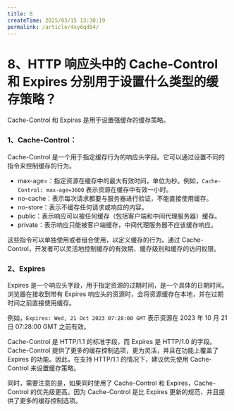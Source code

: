 ```yaml
---
title: 8
createTime: 2025/03/15 13:30:19
permalink: /article/4xy6qd54/
---
```

# 8、HTTP 响应头中的 Cache-Control 和 Expires 分别用于设置什么类型的缓存策略？

Cache-Control 和 Expires 是用于设置强缓存的缓存策略。

### 1、Cache-Control：

Cache-Control 是一个用于指定缓存行为的响应头字段。它可以通过设置不同的指令来控制缓存的行为。

- max-age=：指定资源在缓存中的最大有效时间，单位为秒。例如，`Cache-Control: max-age=3600` 表示资源在缓存中有效一小时。
- no-cache：表示每次请求都要与服务器进行验证，不能直接使用缓存。
- no-store：表示不缓存任何请求或响应的内容。
- public：表示响应可以被任何缓存（包括客户端和中间代理服务器）缓存。
- private：表示响应只能被客户端缓存，中间代理服务器不应该缓存响应。

这些指令可以单独使用或者组合使用，以定义缓存的行为。通过 Cache-Control，开发者可以灵活地控制缓存的有效期、缓存级别和缓存的访问权限。

### 2、Expires

Expires 是一个响应头字段，用于指定资源的过期时间，是一个具体的日期时间。浏览器在接收到带有 Expires 响应头的资源时，会将资源缓存在本地，并在过期时间之前直接使用缓存。

例如，`Expires: Wed, 21 Oct 2023 07:28:00 GMT` 表示资源在 2023 年 10 月 21 日 07:28:00 GMT 之前有效。

Cache-Control 是 HTTP/1.1 的标准字段，而 Expires 是 HTTP/1.0 的字段。Cache-Control 提供了更多的缓存控制选项，更为灵活，并且在功能上覆盖了 Expires 的功能。因此，在支持 HTTP/1.1 的情况下，建议优先使用 Cache-Control 来设置缓存策略。

同时，需要注意的是，如果同时使用了 Cache-Control 和 Expires，Cache-Control 的优先级更高。因为 Cache-Control 是比 Expires 更新的规范，并且提供了更多的缓存控制选项。
